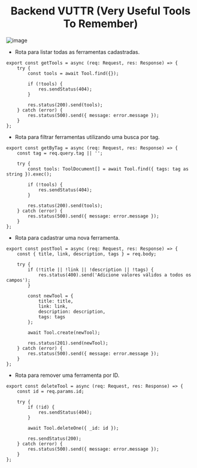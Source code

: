 <h1 align="center">Backend VUTTR (Very Useful Tools To Remember)</h1>

![image](https://user-images.githubusercontent.com/10678997/57565876-01281b00-73f8-11e9-8d86-911faa4a6c0f.png)

- Rota para listar todas as ferramentas cadastradas.
```
export const getTools = async (req: Request, res: Response) => {
    try {
        const tools = await Tool.find({});

        if (!tools) {
            res.sendStatus(404);
        }

        res.status(200).send(tools);
    } catch (error) {
        res.status(500).send({ message: error.message });
    }
};
```
- Rota para filtrar ferramentas utilizando uma busca por tag.
```
export const getByTag = async (req: Request, res: Response) => {
    const tag = req.query.tag || '';
    
    try {
        const tools: ToolDocument[] = await Tool.find({ tags: tag as string }).exec();

        if (!tools) {
            res.sendStatus(404);
        }

        res.status(200).send(tools);
    } catch (error) {
        res.status(500).send({ message: error.message });
    }
};
```
- Rota para cadastrar uma nova ferramenta.
```
export const postTool = async (req: Request, res: Response) => {
    const { title, link, description, tags } = req.body;

    try {
        if (!title || !link || !description || !tags) {
            res.status(400).send('Adicione valores válidos a todos os campos');
        }

        const newTool = { 
            title: title, 
            link: link, 
            description: description, 
            tags: tags 
        };

        await Tool.create(newTool);

        res.status(201).send(newTool);
    } catch (error) {
        res.status(500).send({ message: error.message });
    }
};
```
- Rota para remover uma ferramenta por ID.
```
export const deleteTool = async (req: Request, res: Response) => {
    const id = req.params.id;

    try {
        if (!id) {
            res.sendStatus(404);
        }

        await Tool.deleteOne({ _id: id });
        
        res.sendStatus(200);
    } catch (error) {
        res.status(500).send({ message: error.message });
    }
};
```
